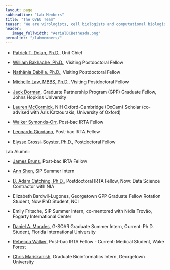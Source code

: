 ```yaml
---
layout: page
subheadline: "Lab Members"
title: "The QVEU Team"
teaser: "We are virologists, cell biologists and computational biologists interested in the evolution and emergence of RNA viruses."
header:
   image_fullwidth: "AerialDCBethesda.png"
permalink: "/labmembers/"
---
```

* [Patrick T. Dolan, Ph.D.](https://qveu.github.io/QVEU/labmembers/ptd/), Unit Chief

* [William Bakhache, Ph.D.](https://qveu.github.io/QVEU/labmembers/wb/), Visiting Postdoctoral Fellow

* [Nathânia Dábilla, Ph.D.](https://qveu.github.io/QVEU/labmembers/nd/), Visiting Postdoctoral Fellow
  
* [Michelle Law, MBBS, Ph.D.](https://qveu.github.io/QVEU/labmembers/mcyl/), Visiting Postdoctoral Fellow

* [Jack Dorman](https://qveu.github.io/QVEU/labmembers/jtd/), Graduate Partnership Program (GPP) Graduate Fellow, Johns Hopkins University

* [Lauren McCormick](https://qveu.github.io/QVEU/labmembers/lm/), NIH Oxford-Cambridge (OxCam) Scholar (co-advised with Aris Katzourakis, University of Oxford)

* [Walker Symonds-Orr](https://qveu.github.io/QVEU/labmembers/weo/), Post-bac IRTA Fellow

* [Leonardo Giordano](https://qveu.github.io/QVEU/labmembers/lg/), Post-bac IRTA Fellow
  
* [Elysse Grossi-Soyster, Ph.D.](https://qveu.github.io/QVEU/labmembers/engs/), Postdoctoral Fellow


Lab Alumni: 

* [James Bruns](https://qveu.github.io/QVEU/labmembers/jb/), Post-bac IRTA Fellow
   
* [Ann Shen](https://qveu.github.io/QVEU/labmembers/as/), SIP Summer Intern
  
* [B. Adam Catching, Ph.D.](https://qveu.github.io/QVEU/labmembers/bac/), Postdoctoral IRTA Fellow, Now: Data Science Contractor with NIA

* Elizabeth Bardwil-Lugones, Georgetown GPP Graduate Fellow Rotation Student, Now PhD Student, NCI

* Emily Fritsche, SIP Summer Intern, co-mentored with Nídia Trovão, Fogarty International Center

* [Daniel A. Morales](https://qveu.github.io/QVEU/labmembers/dm/), G-SOAR Graduate Summer Intern, Current: Ph.D. Student, Florida International University

* [Rebecca Walker](https://qveu.github.io/QVEU/labmembers/rw/), Post-bac IRTA Fellow - Current: Medical Student, Wake Forest

* [Chris Mariskanish](https://qveu.github.io/QVEU/labmembers/cm/), Graduate Bioinformatics Intern, Georgetown University
